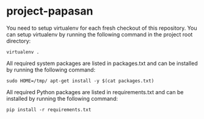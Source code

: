 project-papasan
===============

You need to setup virtualenv for each fresh checkout of this repository. You 
can setup virtualenv by running the following command in the project root directory:

```
virtualenv .
```

All required system packages are listed in packages.txt and can be installed 
by running the following command:

```
sudo HOME=/tmp/ apt-get install -y $(cat packages.txt)
```

All required Python packages are listed in requirements.txt and can be 
installed by running the following command:

```
pip install -r requirements.txt
```